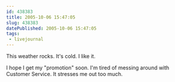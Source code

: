 ```yaml
---
id: 438383
title: 2005-10-06 15:47:05
slug: 438383
datePublished: 2005-10-06 15:47:05
tags:
 - livejournal
---
```


This weather rocks. It's cold. I like it.

I hope I get my "promotion" soon. I'm tired of messing around with Customer Service. It stresses me out too much.
